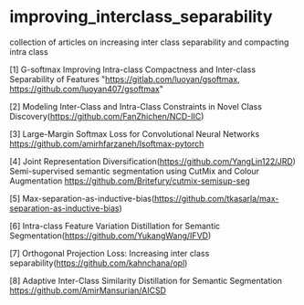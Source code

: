 # improving_interclass_separability
collection of articles on increasing inter class separability and compacting intra class 


[1] G-softmax Improving Intra-class Compactness and Inter-class Separability of Features	"https://gitlab.com/luoyan/gsoftmax,  https://github.com/luoyan407/gsoftmax"

[2] Modeling Inter-Class and Intra-Class Constraints in Novel Class Discovery(https://github.com/FanZhichen/NCD-IIC)

[3] Large-Margin Softmax Loss for Convolutional Neural Networks	https://github.com/amirhfarzaneh/lsoftmax-pytorch

[4] Joint Representation Diversification(https://github.com/YangLin122/JRD)
Semi-supervised semantic segmentation using CutMix and Colour Augmentation	https://github.com/Britefury/cutmix-semisup-seg

[5] Max-separation-as-inductive-bias(https://github.com/tkasarla/max-separation-as-inductive-bias)

[6] Intra-class Feature Variation Distillation for Semantic Segmentation(https://github.com/YukangWang/IFVD)

[7] Orthogonal Projection Loss: Increasing inter class separability(https://github.com/kahnchana/opl)

[8] Adaptive Inter-Class Similarity Distillation for Semantic Segmentation	https://github.com/AmirMansurian/AICSD
